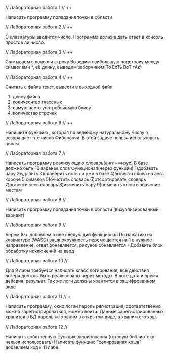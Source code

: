// Лабораторная работа 1 // ++

Написать программу попадания точки в области

// Лабораторная работа 2 // ++

С клавиатуры вводится число. Программа должна 
дать ответ в консоль простое ли число.

// Лабораторная работа 3 // ++

Считываем с консоли строку Выводим наибольшую 
подстроку между символами *, её длину, выводим 
заборчиком(То ЕсТь ВоТ тАк)

// Лабораторная работа 4 // ++

Считать с файла текст, вывести в выходной файл
1) длину файла
2) количесчтво глассных
3) самую часто употребляемую букву
4) количество строчек

// Лабораторная работа 6 // ++

Напишите функцию , которая по веденому 
натуральному числу n возвращает n-e число 
Фибоначчи. В этой задаче нельзя использовать 
циклы

// Лабораторная работа 7 //

Написать программу реализующию словарь(англ===>рус)
В базе должно быть 10 заранее слов
Функционал(через функции)
1)добавать пару
2)удалить
3)проверить есть ли уже в базе
4)вывести слова на англ короче 5 симвлов
5)очистить словарь
6)отсортиррвать словарь
7)вывести весь словарь
8)изменить пару
9)поменять ключ и значение местам

// Лабораторная работа 8 //

Написать программу попадания точки в 
области (визуализированный вариант)

// Лабораторная работа 9 //

Берем 8ю. добавлем в нее следующий функционал
По нажатию на клавиатуре (WASD) ваша окружность 
перемещается на 1 в нужное направление, ответ 
обнавляется, рисунок обнавляется
+Добавить блок обработку исключений на ввод

// Лабораторная работа 10 //

Для 9 лабы требуется написать класс логирования, все 
действия логера должны быть реализованы через методы. 
В логе дата и время дейсвия, резульат. Так же логи 
должны хрантится в зашифрованном виде

// Лабораторная работа 11 // +

Написать программу, окно логин пароль регистрация,
соответственно можно зарегистрироваться, можно войти.
Данные зарегистрированных хранится в БД пароль не
храним в открытом виде, а храним его хэш.

// Лабораторная работа 12 // 

Написать собственную функцию хеширования (готовую 
библиотеку нельзя использовать) Написать функцию 
"солирования хэша" добавляем код к 11 лабе.
